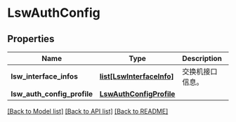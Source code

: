 # LswAuthConfig

## Properties
Name | Type | Description | Notes
------------ | ------------- | ------------- | -------------
**lsw_interface_infos** | [**list[LswInterfaceInfo]**](LswInterfaceInfo.md) | 交换机接口信息。 | 
**lsw_auth_config_profile** | [**LswAuthConfigProfile**](LswAuthConfigProfile.md) |  | 

[[Back to Model list]](../README.md#documentation-for-models) [[Back to API list]](../README.md#documentation-for-api-endpoints) [[Back to README]](../README.md)


